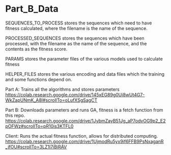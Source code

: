 # Part_B_Data
SEQUENCES_TO_PROCESS stores the sequences which need to have fitness calculated, where the filename is the name of the sequence.

PROCESSED_SEQUENCES stores the sequences which have been processed, with the filename as the name of the sequence, and the contents as the fitness score.

PARAMS stores the parameter files of the various models used to calculate fitness

HELPER_FILES stores the various encoding and data files which the training and some functions depend on.

Part A: Trains all the algorithms and stores parameters 
https://colab.research.google.com/drive/145xEG89g0Ui8wUt4G7-WkZapUNmK_A8l#scrollTo=oLufXSgSagCT

Part B: Downloads parameters and runs GA, fitness is a fetch function from this repo.
https://colab.research.google.com/drive/1JybmZayB51Jg_aP7odvOG9p2_E2pOFWz#scrollTo=pR10is3KTFL0

Client: Runs the actual fitness function, allows for distributed computing.
https://colab.research.google.com/drive/1UjmodRu5yx9if6FFB9PsNxaganR_jfOU#scrollTo=3LZ1l7iBiRAV


